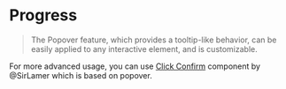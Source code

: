 # Progress

> The Popover feature, which provides a tooltip-like behavior, can be easily applied to any interactive
  element, and is customizable.
  
For more advanced usage, you can use <a href="https://github.com/SirLamer/click-confirm" target="_blank">Click Confirm</a> component by @SirLamer which is based on popover.
